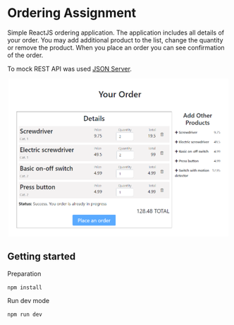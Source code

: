 # Ordering Assignment
Simple ReactJS ordering application. The application includes all details of your order. You may add additional product to the list, change the quantity or remove the product. When you place an order you can see confirmation of the order. 

To mock REST API was used [JSON Server](https://github.com/typicode/json-server).

   <p align="center">
      <img width="500px" src="https://raw.githubusercontent.com/wroclawianka/ordering-assignment/master/ordering-app.png"/>
   </p>

## Getting started

Preparation
```
npm install
```

Run dev mode
```
npm run dev
```
